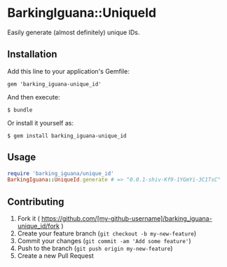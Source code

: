 # BarkingIguana::UniqueId

Easily generate (almost definitely) unique IDs.

## Installation

Add this line to your application's Gemfile:

    gem 'barking_iguana-unique_id'

And then execute:

    $ bundle

Or install it yourself as:

    $ gem install barking_iguana-unique_id

## Usage

```ruby
require 'barking_iguana/unique_id'
BarkingIguana::UniqueId.generate # => "0.0.1-shiv-Kf9-1YGmYi-3C1TsC"
```

## Contributing

1. Fork it ( https://github.com/[my-github-username]/barking_iguana-unique_id/fork )
2. Create your feature branch (`git checkout -b my-new-feature`)
3. Commit your changes (`git commit -am 'Add some feature'`)
4. Push to the branch (`git push origin my-new-feature`)
5. Create a new Pull Request
